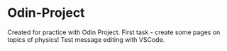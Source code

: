 # Odin-Project
Created for practice with Odin Project. First task - create some pages on topics of physics!
Test message editing with VSCode.
